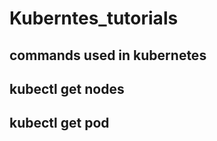 # Kuberntes_tutorials
## commands used in kubernetes
## kubectl get nodes 
## kubectl get pod <pod name>
